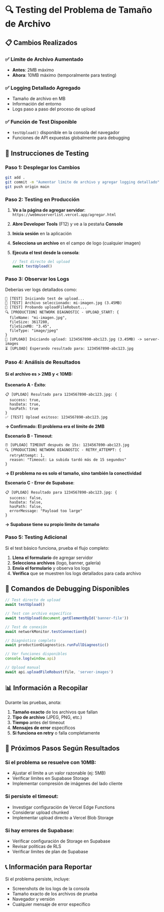 # 🔍 Testing del Problema de Tamaño de Archivo

## 📋 Cambios Realizados

### ✅ **Límite de Archivo Aumentado**
- **Antes**: 2MB máximo
- **Ahora**: 10MB máximo (temporalmente para testing)

### ✅ **Logging Detallado Agregado**
- Tamaño de archivo en MB
- Información del entorno
- Logs paso a paso del proceso de upload

### ✅ **Función de Test Disponible**
- `testUpload()` disponible en la consola del navegador
- Funciones de API expuestas globalmente para debugging

## 🧪 Instrucciones de Testing

### **Paso 1: Desplegar los Cambios**
```bash
git add .
git commit -m "Aumentar límite de archivo y agregar logging detallado"
git push origin main
```

### **Paso 2: Testing en Producción**

1. **Ve a la página de agregar servidor**: `https://webmuserverlist.vercel.app/agregar.html`

2. **Abre Developer Tools** (F12) y ve a la pestaña **Console**

3. **Inicia sesión** en la aplicación

4. **Selecciona un archivo** en el campo de logo (cualquier imagen)

5. **Ejecuta el test desde la consola**:
   ```javascript
   // Test directo del upload
   await testUpload()
   ```

### **Paso 3: Observar los Logs**

Deberías ver logs detallados como:
```
🧪 [TEST] Iniciando test de upload...
🧪 [TEST] Archivo seleccionado: mi-imagen.jpg (3.45MB)
🧪 [TEST] Probando uploadFileRobust...
🔍 [PRODUCTION] NETWORK DIAGNOSTIC - UPLOAD_START: {
  fileName: "mi-imagen.jpg",
  fileSize: 3617280,
  fileSizeMB: "3.45",
  fileType: "image/jpeg"
}
🚀 [UPLOAD] Iniciando upload: 1234567890-abc123.jpg (3.45MB) -> server-images
⏳ [UPLOAD] Esperando resultado para: 1234567890-abc123.jpg
```

### **Paso 4: Análisis de Resultados**

#### **Si el archivo es > 2MB y < 10MB:**

**Escenario A - Éxito**:
```
📋 [UPLOAD] Resultado para 1234567890-abc123.jpg: {
  success: true,
  hasData: true,
  hasPath: true
}
✅ [TEST] Upload exitoso: 1234567890-abc123.jpg
```
**→ Confirmado: El problema era el límite de 2MB**

**Escenario B - Timeout**:
```
⏰ [UPLOAD] TIMEOUT después de 15s: 1234567890-abc123.jpg
🔍 [PRODUCTION] NETWORK DIAGNOSTIC - RETRY_ATTEMPT: {
  retryAttempt: 1,
  reason: "Timeout: La subida tardó más de 15 segundos"
}
```
**→ El problema no es solo el tamaño, sino también la conectividad**

**Escenario C - Error de Supabase**:
```
📋 [UPLOAD] Resultado para 1234567890-abc123.jpg: {
  success: false,
  hasData: false,
  hasPath: false,
  errorMessage: "Payload too large"
}
```
**→ Supabase tiene su propio límite de tamaño**

### **Paso 5: Testing Adicional**

Si el test básico funciona, prueba el flujo completo:

1. **Llena el formulario** de agregar servidor
2. **Selecciona archivos** (logo, banner, galería)
3. **Envía el formulario** y observa los logs
4. **Verifica** que se muestren los logs detallados para cada archivo

## 🔧 Comandos de Debugging Disponibles

```javascript
// Test directo de upload
await testUpload()

// Test con archivo específico
await testUpload(document.getElementById('banner-file'))

// Test de conexión
await networkMonitor.testConnection()

// Diagnóstico completo
await productionDiagnostics.runFullDiagnostic()

// Ver funciones disponibles
console.log(window.api)

// Upload manual
await api.uploadFileRobust(file, 'server-images')
```

## 📊 Información a Recopilar

Durante las pruebas, anota:

1. **Tamaño exacto** de los archivos que fallan
2. **Tipo de archivo** (JPEG, PNG, etc.)
3. **Tiempo** antes del timeout
4. **Mensajes de error** específicos
5. **Si funciona en retry** o falla completamente

## 🎯 Próximos Pasos Según Resultados

### **Si el problema se resuelve con 10MB:**
- Ajustar el límite a un valor razonable (ej: 5MB)
- Verificar límites en Supabase Storage
- Implementar compresión de imágenes del lado cliente

### **Si persiste el timeout:**
- Investigar configuración de Vercel Edge Functions
- Considerar upload chunked
- Implementar upload directo a Vercel Blob Storage

### **Si hay errores de Supabase:**
- Verificar configuración de Storage en Supabase
- Revisar políticas de RLS
- Verificar límites de plan de Supabase

## 📞 Información para Reportar

Si el problema persiste, incluye:
- Screenshots de los logs de la consola
- Tamaño exacto de los archivos de prueba
- Navegador y versión
- Cualquier mensaje de error específico
